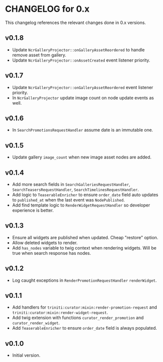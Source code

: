 # CHANGELOG for 0.x
This changelog references the relevant changes done in 0.x versions.


## v0.1.8
* Update `NcrGalleryProjector::onGalleryAssetReordered` to handle remove asset from gallery.
* Update `NcrGalleryProjector::onAssetCreated` event listener priority.


## v0.1.7
* Update `NcrGalleryProjector::onGalleryAssetReordered` event listener priority. 
* In `NcrGalleryProjector` update image count on node update events as well.


## v0.1.6
* In `SearchPromotionsRequestHandler` assume date is an immutable one.


## v0.1.5
* Update gallery `image_count` when new image asset nodes are added.


## v0.1.4
* Add more search fields in `SearchGalleriesRequestHandler`, `SearchTeasersRequestHandler`, `SearchTimelinesRequestHandler`.
* Add logic to `TeaserableEnricher` to ensure `order_date` field auto updates to `published_at` when the last event was `NodePublished`.
* Add find template logic to `RenderWidgetRequestHandler` so developer experience is better.


## v0.1.3
* Ensure all widgets are published when updated.  Cheap "restore" option.
* Allow deleted widgets to render.
* Add `has_nodes` variable to twig context when rendering widgets.  Will be true when search response has nodes.


## v0.1.2
* Log caught exceptions in `RenderPromotionRequestHandler` `renderWidget`.


## v0.1.1
* Add handlers for `triniti:curator:mixin:render-promotion-request` and `triniti:curator:mixin:render-widget-request`.
* Add twig extension with functions `curator_render_promotion` and `curator_render_widget`.
* Add `TeaserableEnricher` to ensure `order_date` field is always populated.


## v0.1.0
* Initial version.
